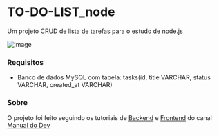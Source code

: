 # TO-DO-LIST_node
Um projeto CRUD de lista de tarefas para o estudo de node.js

![image](https://github.com/arthurolando/to-do-list_node/assets/124641219/b25d5c1a-1071-4880-83c8-3abf9aa6f9c4)


### Requisitos
- Banco de dados MySQL com tabela: tasks(id, title VARCHAR, status VARCHAR, created_at VARCHAR)

### Sobre
O projeto foi feito seguindo os tutoriais de
[Backend](https://www.youtube.com/watch?v=Cdu0WJhI-d8) e
[Frontend](https://www.youtube.com/watch?v=YVsNVPFOEuk&t=164s) do canal [Manual do Dev](https://www.youtube.com/@ManualdoDev)
